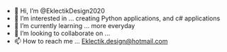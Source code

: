 - 👋 Hi, I’m @EklectikDesign2020
- 👀 I’m interested in ... creating Python applications, and c# applications
- 🌱 I’m currently learning ... more everyday
- 💞️ I’m looking to collaborate on ...
- 📫 How to reach me ... Eklectik.design@hotmail.com

<!---
EklectikDesign2020/EklectikDesign2020 is a ✨ special ✨ repository because its `README.md` (this file) appears on your GitHub profile.
You can click the Preview link to take a look at your changes.
--->
